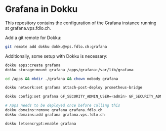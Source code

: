 # Grafana in Dokku

This repository contains the configuration of the Grafana instance running at grafana.vps.fdlo.ch.

Add a git remote for Dokku:
```bash
git remote add dokku dokku@vps.fdlo.ch:grafana
```

Additionally, some setup with Dokku is necessary:

```bash
dokku apps:create grafana
dokku storage:mount grafana /apps/grafana:/var/lib/grafana

cd /apps && mkdir ./grafana && chown nobody grafana

dokku network:set grafana attach-post-deploy prometheus-bridge

dokku config:set grafana GF_SECURITY_ADMIN_USER=<admin> GF_SECURITY_ADMIN_PASSWORD=<password> GF_SECURITY_COOKIE_SECURE=true

# Apps needs to be deployed once before calling this
dokku domains:remove grafana grafana.fdlo.ch
dokku domains:add grafana grafana.vps.fdlo.ch

dokku letsencrypt:enable grafana
```
